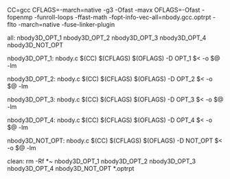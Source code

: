 CC=gcc
CFLAGS=-march=native -g3 -Ofast -mavx
OFLAGS=-Ofast -fopenmp -funroll-loops -ffast-math -fopt-info-vec-all=nbody.gcc.optrpt -flto -march=native -fuse-linker-plugin

all: nbody3D_OPT_1 nbody3D_OPT_2 nbody3D_OPT_3 nbody3D_OPT_4  nbody3D_NOT_OPT

nbody3D_OPT_1: nbody.c
        $(CC) $(CFLAGS) $(OFLAGS) -D OPT_1 $< -o $@ -lm

nbody3D_OPT_2: nbody.c
        $(CC) $(CFLAGS) $(OFLAGS) -D OPT_2 $< -o $@ -lm

nbody3D_OPT_3: nbody.c
        $(CC) $(CFLAGS) $(OFLAGS) -D OPT_3 $< -o $@ -lm

nbody3D_OPT_4: nbody.c
        $(CC) $(CFLAGS) $(OFLAGS) -D OPT_4 $< -o $@ -lm

nbody3D_NOT_OPT: nbody.c
        $(CC) $(CFLAGS) $(OFLAGS) -D NOT_OPT $< -o $@ -lm

clean:
        rm -Rf *~ nbody3D_OPT_1 nbody3D_OPT_2 nbody3D_OPT_3 nbody3D_OPT_4 nbody3D_NOT_OPT *.optrpt

